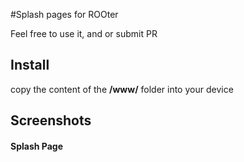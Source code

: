 #Splash pages for ROOter

Feel free to use it, and or submit PR

## Install 
copy the content of the **/www/** folder into your device

## Screenshots


#### Splash Page

